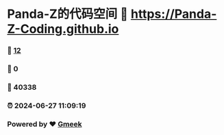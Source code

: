 # Panda-Z的代码空间 :link: https://Panda-Z-Coding.github.io 
### :page_facing_up: [12](https://Panda-Z-Coding.github.io/tag.html) 
### :speech_balloon: 0 
### :hibiscus: 40338 
### :alarm_clock: 2024-06-27 11:09:19 
### Powered by :heart: [Gmeek](https://github.com/Meekdai/Gmeek)
